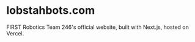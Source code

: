 # lobstahbots.com

FIRST Robotics Team 246's official website, built with Next.js, hosted on Vercel.
